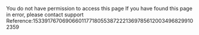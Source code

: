 You do not have permission to access this page If you have found this page in error, please contact support Reference:153391767069066011771805538722213697856120034968299102359